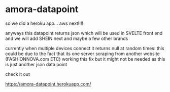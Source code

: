 # amora-datapoint

so we did a heroku app... aws next!!!!

anyways this datapoint returns json which will be used in SVELTE front end and we will add SHEIN next and maybe a few other brands 

currently when multiple devices connect it returns null at random times: 
  this could be due to the fact that its one server scraping from another website (FASHIONNOVA.com ETC)
  working this fix but it might not be needed as this is just another json data point
  
  
  check it out 
  
  https://amora-datapoint.herokuapp.com/
